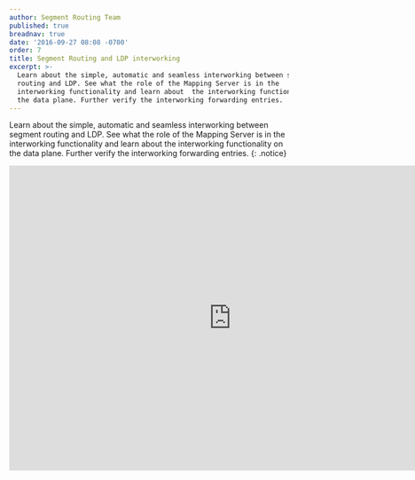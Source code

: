 ```yaml
---
author: Segment Routing Team
published: true
breadnav: true
date: '2016-09-27 08:08 -0700'
order: 7
title: Segment Routing and LDP interworking
excerpt: >-
  Learn about the simple, automatic and seamless interworking between segment
  routing and LDP. See what the role of the Mapping Server is in the
  interworking functionality and learn about  the interworking functionality on
  the data plane. Further verify the interworking forwarding entries.
---
```


Learn about the simple, automatic and seamless interworking between segment routing and LDP. See what the role of the Mapping Server is in the interworking functionality and learn about  the interworking functionality on the data plane. Further verify the interworking forwarding entries.
{: .notice}  

<iframe src="https://cisco.app.box.com/embed/s/stg53uiuybw5zlezyzh7jz3khc9toelq" width="800" height="550" frameborder="0" allowfullscreen webkitallowfullscreen msallowfullscreen></iframe>